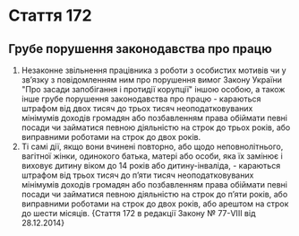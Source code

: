 Cтаття 172
====
Грубе порушення законодавства про працю
----
1. Незаконне звільнення працівника з роботи з особистих мотивів чи у зв’язку з повідомленням ним про порушення вимог Закону України "Про засади запобігання і протидії корупції" іншою особою, а також інше грубе порушення законодавства про працю -
караються штрафом від двох тисяч до трьох тисяч неоподатковуваних мінімумів доходів громадян або позбавленням права обіймати певні посади чи займатися певною діяльністю на строк до трьох років, або виправними роботами на строк до двох років.
2. Ті самі дії, якщо вони вчинені повторно, або щодо неповнолітнього, вагітної жінки, одинокого батька, матері або особи, яка їх замінює і виховує дитину віком до 14 років або дитину-інваліда, -
караються штрафом від трьох тисяч до п’яти тисяч неоподатковуваних мінімумів доходів громадян або позбавленням права обіймати певні посади чи займатися певною діяльністю на строк до п’яти років, або виправними роботами на строк до двох років, або арештом на строк до шести місяців.
{Стаття 172 в редакції Закону № 77-VIII від 28.12.2014}
